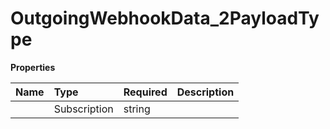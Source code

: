 # OutgoingWebhookData_2PayloadType



**Properties**

| Name | Type | Required | Description |
| :-------- | :----------| :----------| :----------|
    | Subscription | string |  | Subscription |




<!-- This file was generated by liblab | https://liblab.com/ -->